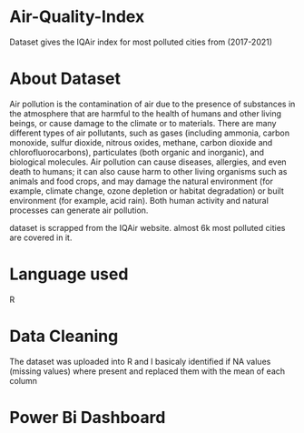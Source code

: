 # Air-Quality-Index
Dataset gives the IQAir index for most polluted cities from (2017-2021)
# About Dataset
Air pollution is the contamination of air due to the presence of substances in the atmosphere that are harmful to the health of humans and other living beings, or cause damage to the climate or to materials. There are many different types of air pollutants, such as gases (including ammonia, carbon monoxide, sulfur dioxide, nitrous oxides, methane, carbon dioxide and chlorofluorocarbons), particulates (both organic and inorganic), and biological molecules. Air pollution can cause diseases, allergies, and even death to humans; it can also cause harm to other living organisms such as animals and food crops, and may damage the natural environment (for example, climate change, ozone depletion or habitat degradation) or built environment (for example, acid rain). Both human activity and natural processes can generate air pollution.

dataset is scrapped from the IQAir website.
almost 6k most polluted cities are covered in it.
# Language used
R
# Data Cleaning
The dataset was uploaded into R and I basicaly identified if NA values (missing values) where present and replaced them with the mean of each column
# Power Bi Dashboard
